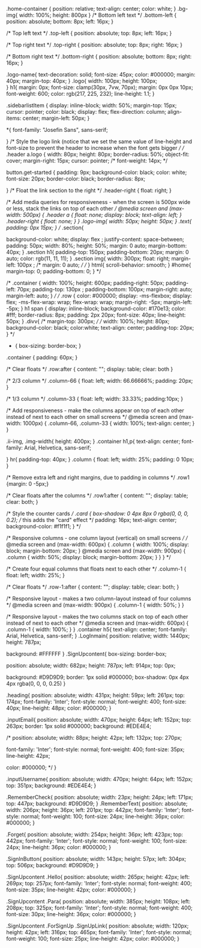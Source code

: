 <!-- # Getting Started with Create React App

This project was bootstrapped with [Create React App](https://github.com/facebook/create-react-app).

## Available Scripts

In the project directory, you can run:

### `npm start`

Runs the app in the development mode.\
Open [http://localhost:3000](http://localhost:3000) to view it in your browser.

The page will reload when you make changes.\
You may also see any lint errors in the console.

### `npm test`

Launches the test runner in the interactive watch mode.\
See the section about [running tests](https://facebook.github.io/create-react-app/docs/running-tests) for more information.

### `npm run build`

Builds the app for production to the `build` folder.\
It correctly bundles React in production mode and optimizes the build for the best performance.

The build is minified and the filenames include the hashes.\
Your app is ready to be deployed!

See the section about [deployment](https://facebook.github.io/create-react-app/docs/deployment) for more information.

### `npm run eject`

**Note: this is a one-way operation. Once you `eject`, you can't go back!**

If you aren't satisfied with the build tool and configuration choices, you can `eject` at any time. This command will remove the single build dependency from your project.

Instead, it will copy all the configuration files and the transitive dependencies (webpack, Babel, ESLint, etc) right into your project so you have full control over them. All of the commands except `eject` will still work, but they will point to the copied scripts so you can tweak them. At this point you're on your own.

You don't have to ever use `eject`. The curated feature set is suitable for small and middle deployments, and you shouldn't feel obligated to use this feature. However we understand that this tool wouldn't be useful if you couldn't customize it when you are ready for it.

## Learn More

You can learn more in the [Create React App documentation](https://facebook.github.io/create-react-app/docs/getting-started).

To learn React, check out the [React documentation](https://reactjs.org/).

### Code Splitting

This section has moved here: [https://facebook.github.io/create-react-app/docs/code-splitting](https://facebook.github.io/create-react-app/docs/code-splitting)

### Analyzing the Bundle Size

This section has moved here: [https://facebook.github.io/create-react-app/docs/analyzing-the-bundle-size](https://facebook.github.io/create-react-app/docs/analyzing-the-bundle-size)

### Making a Progressive Web App

This section has moved here: [https://facebook.github.io/create-react-app/docs/making-a-progressive-web-app](https://facebook.github.io/create-react-app/docs/making-a-progressive-web-app)

### Advanced Configuration

This section has moved here: [https://facebook.github.io/create-react-app/docs/advanced-configuration](https://facebook.github.io/create-react-app/docs/advanced-configuration)

### Deployment

This section has moved here: [https://facebook.github.io/create-react-app/docs/deployment](https://facebook.github.io/create-react-app/docs/deployment)

### `npm run build` fails to minify

This section has moved here: [https://facebook.github.io/create-react-app/docs/troubleshooting#npm-run-build-fails-to-minify](https://facebook.github.io/create-react-app/docs/troubleshooting#npm-run-build-fails-to-minify) -->




.home-container {
  position: relative;
  text-align: center;
  color: white;
}
.bg-img{
width: 100%;
height: 800px
}
/* Bottom left text */
.bottom-left {
  position: absolute;
  bottom: 8px;
  left: 16px;
}

/* Top left text */
.top-left {
  position: absolute;
  top: 8px;
  left: 16px;
}

/* Top right text */
.top-right {
  position: absolute;
  top: 8px;
  right: 16px;
}

/* Bottom right text */
.bottom-right {
  position: absolute;
  bottom: 8px;
  right: 16px;
}

.logo-name{
text-decoration: solid;
font-size: 45px;
color: #000000;
margin: 40px;
margin-top: 40px;
}
.logo{
  width: 100px;
  height: 100px;  
}
h1{
  margin: 0px;
  font-size: clamp(30px, 7vw, 70px);
  margin: 0px 0px 10px;
  font-weight: 600;
  color: rgb(217, 225, 232);
  line-height: 1.1;
}

.sidebarlistItem {
  display: inline-block;
  width: 50%;
  margin-top: 15px;
  cursor: pointer;
  color: black;
  display: flex;
  flex-direction: column;
  align-items: center;
  margin-left: 50px;
}

*{
  font-family: "Josefin Sans", sans-serif;

}
/* Style the logo link (notice that we set the same value of line-height and font-size to prevent the header to increase when the font gets bigger */
/* .header a.logo {
  width: 80px;
  height: 80px;
  border-radius: 50%;
  object-fit: cover;
  margin-right: 15px;
  cursor: pointer;
  /* font-weight: 14px; */


button.get-started {
  padding: 9px;
  background-color: black;
  color: white;
  font-size: 20px;
  border-color: black;
  border-radius: 8px;

  
}
/* Float the link section to the right */
.header-right {
  float: right;
}

/* Add media queries for responsiveness - when the screen is 500px wide or less, stack the links on top of each other */
@media screen and (max-width: 500px) {
  .header a {
    float: none;
    display: block;
    text-align: left;
  }
  .header-right {
    float: none;
  }
}
.logo-img{
  width: 50px;
  height: 50px;
}
.text{
  padding: 0px 15px;
}
/* .section{

 background-color: white;
 display: flex ;
 justify-content: space-between;
 padding: 50px;
 width: 80%;
 height: 50%;
 margin: 0 auto; 
 margin-bottom: 40px;
} 
.section h1{
  padding-top: 150px;
  padding-bottom: 20px;
  margin:  0 auto;
  color: rgb(11, 11, 11);
}
.section img{
width: 300px;
float: right;
margin-left: 100px ;
/* margin:  0 auto; */
/* }
html{
  scroll-behavior: smooth;
}
#home{
margin-top: 0;
padding-bottom: 0;
}
*/ 

/* .container {
  width: 100%;
  height: 600px;
  padding-right: 50px;
  padding-left: 70px;
  padding-top: 130px ;
  padding-bottom: 100px;
  margin-right: auto;
  margin-left: auto;
} */
/* .row {
  color: #000000;
  display: -ms-flexbox;
  display: flex;
  -ms-flex-wrap: wrap;
  flex-wrap: wrap;
  margin-right: -5px;
  margin-left: -5px;
}
h1 span {
  display: inline-block;
  background-color: #170e13;
  color: #fff;
  border-radius: 8px;
  padding: 2px 20px;
  font-size: 40px;
  line-height: 50px;
}
.divv{
  /* margin-top: 300px; */
  /* width: 100%;
  height: 80px;
  background-color: black;
  color:white;
  text-align: center;
  padding-top: 20px;
} */

* {
  box-sizing: border-box;
}

.container {
  padding: 60px;
}

/* Clear floats */
.row:after {
  content: "";
  display: table;
  clear: both
}

/* 2/3 column */
.column-66 {
  float: left;
  width: 66.66666%;
  padding: 20px;
}

/* 1/3 column */
.column-33 {
  float: left;
  width: 33.33%;
  padding:10px;
}

/* Add responsiveness - make the columns appear on top of each other instead of next to each other on small screens */
@media screen and (max-width: 1000px) {
  .column-66,
  .column-33
     {
    width: 100%;
    text-align: center;
  }
}

.ii-img, .img-width{
height: 400px;
}
.container h1,p{
  text-align: center;
  font-family: Arial, Helvetica, sans-serif;

}
hr{
  padding-top: 40px;
}
.column {
  float: left;
  width: 25%;
  padding: 0 10px;
}

/* Remove extra left and right margins, due to padding in columns */
.row1 {margin: 0 -5px;}

/* Clear floats after the columns */
.row1:after {
  content: "";
  display: table;
  clear: both;
}

/* Style the counter cards */
.card {
  box-shadow: 0 4px 8px 0 rgba(0, 0, 0, 0.2); /* this adds the "card" effect */
  padding: 16px;
  text-align: center;
  background-color: #f1f1f1;
} */

/* Responsive columns - one column layout (vertical) on small screens */
/* @media screen and (max-width: 600px) {
  .column {
    width: 100%;
    display: block;
    margin-bottom: 20px;
  }
  @media screen and (max-width: 900px) {
    .column {
      width: 50%;
      display: block;
    margin-bottom: 20px;
    }
  }
} */

/* Create four equal columns that floats next to each other */
.column-1 {
  float: left;
  width: 25%;
}

/* Clear floats */
.row-1:after {
  content: "";
  display: table;
   clear: both;
}

/* Responsive layout - makes a two column-layout instead of four columns */
@media screen and (max-width: 900px) {
  .column-1 {
    width: 50%;
  }
}

/* Responsive layout - makes the two columns stack on top of each other instead of next to each other */
@media screen and (max-width: 600px) {
  .column-1 {
    width: 100%;
  }
}
.container h5{
  text-align: center;
  font-family: Arial, Helvetica, sans-serif;
}
.LogInmain{
  position: relative;
  width: 1440px;
  height: 787px;
  
  background: #FFFFFF
}
.SignUpcontent{
  box-sizing: border-box;

  position: absolute;
  width: 682px;
  height: 787px;
  left: 914px;
  top: 0px;

  background: #D9D9D9;
  border: 1px solid #000000;
  box-shadow: 0px 4px 4px rgba(0, 0, 0, 0.25)
}

.heading{
  position: absolute;
  width: 431px;
  height: 59px;
  left: 261px;
  top: 174px;
  font-family: 'Inter';
  font-style: normal;
  font-weight: 400;
  font-size: 40px;
  line-height: 48px;
  color: #000000;
}

.inputEmail{
  position: absolute;
  width: 470px;
  height: 64px;
  left: 152px;
  top: 263px;
  border: 1px solid #000000;
  background: #EDE4E4;

  /* position: absolute;
  width: 88px;
  height: 42px;
  left: 132px;
  top: 270px;

  font-family: 'Inter';
  font-style: normal;
  font-weight: 400;
  font-size: 35px;
  line-height: 42px;

  color: #000000; */
}

.inputUsername{
  position: absolute;
  width: 470px;
  height: 64px;
  left: 152px;
  top: 351px;
  background: #EDE4E4;
}

.RememberCheck{
  position: absolute;
  width: 23px;
  height: 24px;
  left: 171px;
  top: 447px;
  background: #D9D9D9;
}
.RememberText{
  position: absolute;
  width: 206px;
  height: 36px;
  left: 201px;
  top: 442px;
  font-family: 'Inter';
  font-style: normal;
  font-weight: 100;
  font-size: 24px;
  line-height: 36px;
  color: #000000;
}

.Forget{
  position: absolute;
  width: 254px;
  height: 36px;
  left: 423px;
  top: 442px;
  font-family: 'Inter';
  font-style: normal;
  font-weight: 100;
  font-size: 24px;
  line-height: 36px;
  color: #000000;
}

.SignInButton{
  position: absolute;
  width: 143px;
  height: 57px;
  left: 304px;
  top: 506px;
  background: #D9D9D9;
}

.SignUpcontent .Hello{
      position: absolute;
      width: 265px;
      height: 42px;
      left: 269px;
      top: 257px;
      font-family: 'Inter';
      font-style: normal;
      font-weight: 400;
      font-size: 35px;
      line-height: 42px;
      color: #000000;
}

.SignUpcontent .Para{
  position: absolute;
  width: 385px;
  height: 108px;
  left: 208px;
  top: 325px;
  font-family: 'Inter';
  font-style: normal;
  font-weight: 400;
  font-size: 30px;
  line-height: 36px;
  color: #000000;
}

.SignUpcontent .ForSignUp .SignUpLink{
  position: absolute;
  width: 120px;
  height: 42px;
  left: 316px;
  top: 465px;
  font-family: 'Inter';
  font-style: normal;
  font-weight: 100;
  font-size: 25px;
  line-height: 42px;
  color: #000000;
}
